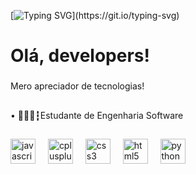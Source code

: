 [![Typing SVG](https://readme-typing-svg.demolab.com?font=Fira+Code&pause=1000&color=BE48F7&width=435&lines=Olá,+devs!+>+Pedro+H.+Xavier+aqui!)](https://git.io/typing-svg)

<h1 align="left">Olá, developers!</h1>

###

<p align="left">Mero apreciador de tecnologias!</p>

###

<h2 align="left"><Sobre/></h2>

###

<p align="left">• 👨🏻‍💻┇Estudante de Engenharia Software</p>

###

<h2 align="left"><Linguagens/></h2>

###

<div align="left">
  <img src="https://cdn.jsdelivr.net/gh/devicons/devicon/icons/javascript/javascript-original.svg" height="40" alt="javascript logo"  />
  <img width="12" />
  <img src="https://cdn.jsdelivr.net/gh/devicons/devicon/icons/cplusplus/cplusplus-original.svg" height="40" alt="cplusplus logo"  />
  <img width="12" />
  <img src="https://cdn.jsdelivr.net/gh/devicons/devicon/icons/css3/css3-original.svg" height="40" alt="css3 logo"  />
  <img width="12" />
  <img src="https://cdn.jsdelivr.net/gh/devicons/devicon/icons/html5/html5-original.svg" height="40" alt="html5 logo"  />
  <img width="12" />
  <img src="https://cdn.jsdelivr.net/gh/devicons/devicon/icons/python/python-original.svg" height="40" alt="python logo"  />
</div>

###

<!---
Pedrohttps/Pedrohttps is a ✨ special ✨ repository because its `README.md` (this file) appears on your GitHub profile.
You can click the Preview link to take a look at your changes.
--->
